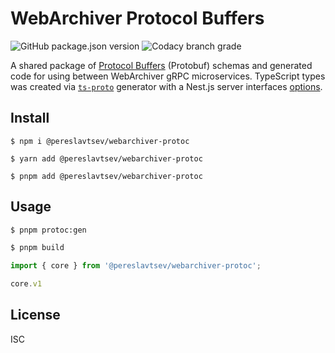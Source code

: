 # WebArchiver Protocol Buffers

![GitHub package.json version](https://img.shields.io/github/package-json/v/pereslavtsev/webarchiver-proto)
![Codacy branch grade](https://img.shields.io/codacy/grade/e566516024ed4310b066c9ac2759483e/master)


A shared package of [Protocol Buffers](https://developers.google.com/protocol-buffers) (Protobuf) schemas and generated code for using between WebArchiver gRPC microservices. TypeScript types was created via [`ts-proto`](https://github.com/stephenh/ts-proto) generator with a Nest.js server interfaces [options](https://github.com/stephenh/ts-proto/blob/main/NESTJS.markdown).

## Install
```
$ npm i @pereslavtsev/webarchiver-protoc

$ yarn add @pereslavtsev/webarchiver-protoc

$ pnpm add @pereslavtsev/webarchiver-protoc
```

## Usage
```bash
$ pnpm protoc:gen

$ pnpm build
```

```typescript
import { core } from '@pereslavtsev/webarchiver-protoc';

core.v1
```

## License
ISC
